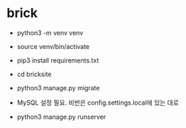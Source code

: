 # brick

- python3 -m venv venv
- source venv/bin/activate
- pip3 install requirements.txt
- cd bricksite
- python3 manage.py migrate

- MySQL 설정 필요. 비번은 config.settings.local에 있는 대로
- python3 manage.py runserver
